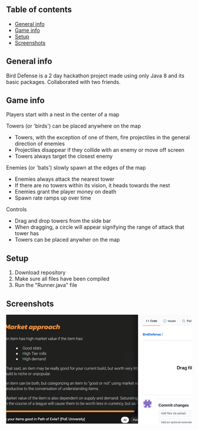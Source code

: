 ## Table of contents
* [General info](#general-info)
* [Game info](#game-info)
* [Setup](#setup)
* [Screenshots](#screenshots)

## General info
Bird Defense is a 2 day hackathon project made using only Java 8 and its basic packages.
Collaborated with two friends.

## Game info
Players start with a nest in the center of a map

Towers (or 'birds') can be placed anywhere on the map
* Towers, with the exception of one of them, fire projectiles in the general direction of enemies
* Projectiles disappear if they collide with an enemy or move off screen
* Towers always target the closest enemy

Enemies (or 'bats') slowly spawn at the edges of the map
* Enemies always attack the nearest tower
* If there are no towers within its vision, it heads towards the nest
* Enemies grant the player money on death
* Spawn rate ramps up over time

Controls
* Drag and drop towers from the side bar
* When dragging, a circle will appear signifying the range of attack that tower has
* Towers can be placed anywher on the map

## Setup
1. Download repository
2. Make sure all files have been compiled
3. Run the "Runner.java" file

## Screenshots
![alt text](https://github.com/gsheng0/BirdDefense/blob/master/Screen%20Shot%202021-03-22%20at%2011.51.26%20PM.png?raw=true)
